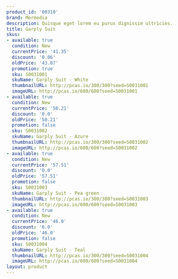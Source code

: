 ```yaml
---
product_id: '00310'
brand: Mermedia
description: Quisque eget lorem eu purus dignissim ultricies.
title: Garply Suit
skus:
- available: true
  condition: New
  currentPrice: '41.35'
  discount: '0.06'
  oldPrice: '43.87'
  promotion: true
  sku: S0031001
  skuName: Garply Suit - White
  thumbnailURL: http://pcas.io/300/300?seed=S0031001
  imageURL: http://pcas.io/600/600?seed=S0031001
- available: true
  condition: New
  currentPrice: '50.21'
  discount: '0.0'
  oldPrice: '50.21'
  promotion: false
  sku: S0031002
  skuName: Garply Suit - Azure
  thumbnailURL: http://pcas.io/300/300?seed=S0031002
  imageURL: http://pcas.io/600/600?seed=S0031002
- available: true
  condition: New
  currentPrice: '57.51'
  discount: '0.0'
  oldPrice: '57.51'
  promotion: false
  sku: S0031003
  skuName: Garply Suit - Pea green
  thumbnailURL: http://pcas.io/300/300?seed=S0031003
  imageURL: http://pcas.io/600/600?seed=S0031003
- available: true
  condition: New
  currentPrice: '46.0'
  discount: '0.0'
  oldPrice: '46.0'
  promotion: false
  sku: S0031004
  skuName: Garply Suit - Teal
  thumbnailURL: http://pcas.io/300/300?seed=S0031004
  imageURL: http://pcas.io/600/600?seed=S0031004
layout: product
---
```

